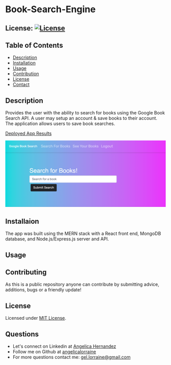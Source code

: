# Book-Search-Engine

## License: [![License](https://img.shields.io/badge/License-MIT-yellow.svg)](https://opensource.org/licenses/MIT)

## Table of Contents

- [Description](#description)
- [Installation](#installation)
- [Usage](#usage)
- [Contribution](#contribution)
- [License](#license)
- [Contact](#questions)

## Description

Provides the user with the ability to search for books using the Google Book Search API. A user may setup an account & save books to their account. The application allows users to save book searches.

[Deployed App Results](https://book-search-engine-alh.herokuapp.com/)

![Book_Search](assets/googlebook.png)

## Installaion

The app was built using the MERN stack with a React front end, MongoDB database, and Node.js/Express.js server and API.

## Usage

## Contributing

As this is a public repository anyone can contribute by submitting advice, additions, bugs or a friendly update!

## License

Licensed under [MIT License](https://spdx.org/licenses/MIT.html).

## Questions

- Let's connect on Linkedin at [Angelica Hernandez](https://www.linkedin.com/in/angelica-hernandez-/)
- Follow me on Github at [angelicalorraine](http://github.com/angelicalorraine)
- For more questions contact me: gel.lorraine@gmail.com
